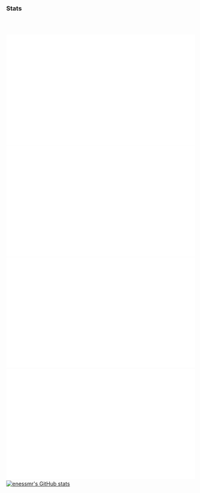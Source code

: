 <div>
  <h3>Stats</h3>
  <h2></h2>
</div>

<br>

![GitHub Stats](https://raw.githubusercontent.com/enessmr/github-stats/master/generated/overview.svg#gh-light-mode-only)![GitHub Stats Languages](https://raw.githubusercontent.com/enessmr/github-stats/master/generated/languages.svg#gh-light-mode-only)
![GitHub Stats](https://raw.githubusercontent.com/enessmr/github-stats/master/generated/overview.svg#gh-dark-mode-only)![GitHub Stats Languages](https://raw.githubusercontent.com/enessmr/github-stats/master/generated/languages.svg#gh-dark-mode-only)[![enessmr's GitHub stats](https://github-readme-stats.vercel.app/api?username=enessmr&theme=draxula)](https://github.com/enessmr/github-readme-stats)
